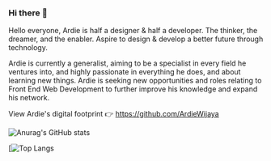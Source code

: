 ### Hi there 👋

<!--
**ArdieWijaya/ardiewijaya** is a ✨ _special_ ✨ repository because its `README.md` (this file) appears on your GitHub profile.

Here are some ideas to get you started:

- 🔭 I’m currently working on ...
- 🌱 I’m currently learning ...
- 👯 I’m looking to collaborate on ...
- 🤔 I’m looking for help with ...
- 💬 Ask me about ...
- 📫 How to reach me: ...
- 😄 Pronouns: ...
- ⚡ Fun fact: ...
-->

Hello everyone, Ardie is half a designer & half a developer. The thinker, the dreamer, and the enabler. Aspire to design & develop a better future through technology.

Ardie is currently a generalist, aiming to be a specialist in every field he ventures into, and highly passionate in everything he does, and about learning new things. Ardie is seeking new opportunities and roles relating to Front End Web Development to further improve his knowledge and expand his network.

View Ardie's digital footprint 👉 https://github.com/ArdieWijaya

![Anurag's GitHub stats](https://github-readme-stats.vercel.app/api?username=ardiewijaya&theme=algolia&show_icons=true)

[![Top Langs](https://github-readme-stats.vercel.app/api/top-langs/?username=ardiewijaya&layout=compact)
